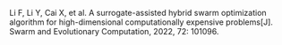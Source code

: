 Li F, Li Y, Cai X, et al. A surrogate-assisted hybrid swarm optimization algorithm for high-dimensional computationally expensive problems[J]. Swarm and Evolutionary Computation, 2022, 72: 101096.
